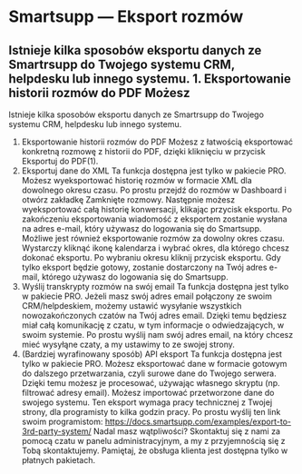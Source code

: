 # Smartsupp — Eksport rozmów
## Istnieje kilka sposobów eksportu danych ze Smartrsupp do Twojego systemu CRM, helpdesku lub innego systemu. 1. Eksportowanie historii rozmów do PDF Możesz 
Istnieje kilka sposobów eksportu danych ze Smartrsupp do Twojego systemu CRM, helpdesku lub innego systemu.
1. Eksportowanie historii rozmów do PDF 
Możesz z łatwością eksportować konkretną rozmowę z historii do PDF, dzięki kliknięciu w przycisk Eksportuj do PDF(1).
2. Eksportuj dane do XML 
Ta funkcja dostępna jest tylko w pakiecie PRO.
Możesz wyeksportować historię rozmów w formacie XML dla dowolnego okresu czasu. Po prostu przejdź do rozmów w Dashboard i otwórz zakładkę Zamknięte rozmowy. Następnie możesz wyeksportować całą historię konwersacji, klikając przycisk eksportu. Po zakończeniu eksportowania wiadomość z eksportem zostanie wysłana na adres e-mail, który używasz do logowania się do Smartsupp.
Możliwe jest również eksportowanie rozmów za dowolny okres czasu. Wystarczy kliknąć ikonę kalendarza i wybrać okres, dla którego chcesz dokonać eksportu. Po wybraniu okresu kliknij przycisk eksportu. Gdy tylko eksport będzie gotowy, zostanie dostarczony na Twój adres e-mail, którego używasz do logowania się do Smartsupp.
3. Wyślij transkrypty rozmów na swój email
Ta funkcja dostępna jest tylko w pakiecie PRO.
Jeżeli masz swój adres email połączony ze swoim CRM/helpdeskiem, możemy ustawić wysyłanie wszystkich nowozakończonych czatów na Twój adres email. Dzięki temu będziesz miał całą komunikację z czatu, w tym informacje o odwiedzających, w swoim systemie. Po prostu wyślij nam swój adres email, na który chcesz mieć wysyłąne czaty, a my ustawimy to ze swojej strony.
4. (Bardziej wyrafinowany sposób) API eksport 
Ta funkcja dostępna jest tylko w pakiecie PRO.
Możesz eksportować dane w formacie gotowym do dalszego przetwarzania, czyli surowe dane do Twojego serwera. Dzięki temu możesz je procesować, używając własnego skryptu (np. filtrować adresy email). Możesz importować przetworzone dane do swojego systemu. Ten eksport wymaga pracy technicznej z Twojej strony, dla programisty to kilka godzin pracy. Po prostu wyślij ten link swoim programistom:
https://docs.smartsupp.com/examples/export-to-3rd-party-system/
Nadal masz wątpliwości? Skontaktuj się z nami za pomocą czatu w panelu administracyjnym, a my z przyjemnością się z Tobą skontaktujemy. Pamiętaj, że obsługa klienta jest dostępna tylko w płatnych pakietach.

